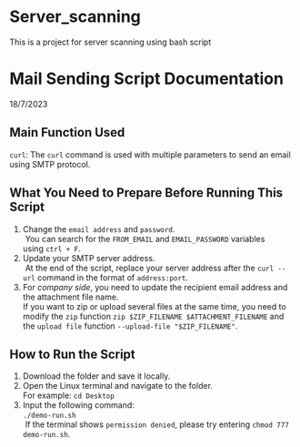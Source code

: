 # Server_scanning
This is a project for server scanning using bash script

# Mail Sending Script Documentation

18/7/2023

## Main Function Used

`curl`: The `curl` command is used with multiple parameters to send an email using SMTP protocol.

## What You Need to Prepare Before Running This Script

1. Change the `email address` and `password`. <br> You can search for the `FROM_EMAIL` and `EMAIL_PASSWORD` variables using `ctrl + F`.
2. Update your SMTP server address. <br> At the end of the script, replace your server address after the `curl --url` command in the format of `address:port`.
3. For *company side*, you need to update the recipient email address and the attachment file name. 
<br>If you want to zip or upload several files at the same time, you need to modify the `zip` function `zip $ZIP_FILENAME $ATTACHMENT_FILENAME` and the `upload file` function `--upload-file "$ZIP_FILENAME"`.

## How to Run the Script

1. Download the folder and save it locally.
2. Open the Linux terminal and navigate to the folder.<br>For example: `cd Desktop`
3. Input the following command: <br>`./demo-run.sh`<br> If the terminal shows `permission denied`, please try entering `chmod 777 demo-run.sh`.
